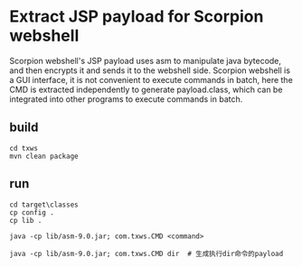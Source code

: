 # Extract JSP payload for Scorpion webshell

Scorpion webshell's JSP payload uses asm to manipulate java bytecode, and then encrypts it and sends it to the webshell side. Scorpion webshell is a GUI interface, it is not convenient to execute commands in batch, here the CMD is extracted independently to generate payload.class, which can be integrated into other programs to execute commands in batch.

## build

```shell
cd txws
mvn clean package
```

## run

```shell
cd target\classes
cp config .
cp lib .

java -cp lib/asm-9.0.jar; com.txws.CMD <command>

java -cp lib/asm-9.0.jar; com.txws.CMD dir  # 生成执行dir命令的payload
```

